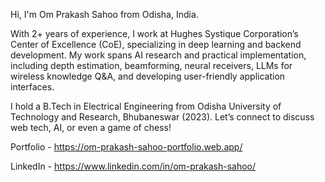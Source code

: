 Hi, I'm Om Prakash Sahoo from Odisha, India.

With 2+ years of experience, I work at Hughes Systique Corporation’s Center of Excellence (CoE), specializing in deep learning and backend development. My work spans AI research and practical implementation, including depth estimation, beamforming, neural receivers, LLMs for wireless knowledge Q&A, and developing user-friendly application interfaces.

I hold a B.Tech in Electrical Engineering from Odisha University of Technology and Research, Bhubaneswar (2023). Let’s connect to discuss web tech, AI, or even a game of chess!

Portfolio - https://om-prakash-sahoo-portfolio.web.app/

LinkedIn - https://www.linkedin.com/in/om-prakash-sahoo/
